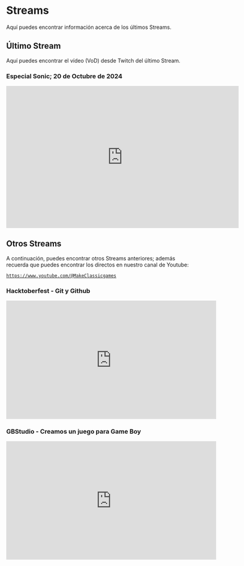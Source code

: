 # Streams

Aquí puedes encontrar información acerca de los últimos Streams.

## Último Stream

Aquí puedes encontrar el vídeo (VoD) desde Twitch del último Stream.

### Especial Sonic; 20 de Octubre de 2024

<iframe src="https://player.twitch.tv/?video=2280895699&parent=makeclassicgames.github.io" frameborder="0" allowfullscreen="true" scrolling="no" height="378" width="620"></iframe>


## Otros Streams

A continuación, puedes encontrar otros Streams anteriores; además recuerda que puedes encontrar los directos en nuestro canal de Youtube:

[```https://www.youtube.com/@MakeClassicgames```](https://www.youtube.com/@MakeClassicgames)

### Hacktoberfest - Git y Github

<iframe width="560" height="315" src="https://www.youtube.com/embed/h1BQKDqfUS0?si=zue_h85nl_TxtDr-" title="YouTube video player" frameborder="0" allow="accelerometer; autoplay; clipboard-write; encrypted-media; gyroscope; picture-in-picture; web-share" referrerpolicy="strict-origin-when-cross-origin" allowfullscreen></iframe>

### GBStudio - Creamos un juego para Game Boy

<iframe width="560" height="315" src="https://www.youtube.com/embed/z1Z4cl9VPY4?si=9yxkbyeiJy09V653" title="YouTube video player" frameborder="0" allow="accelerometer; autoplay; clipboard-write; encrypted-media; gyroscope; picture-in-picture; web-share" referrerpolicy="strict-origin-when-cross-origin" allowfullscreen></iframe>